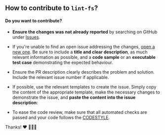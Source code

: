 ## How to contribute to `lint-fs`?

#### **Do you want to contribute?**

* **Ensure the changes was not already reported** by searching on GitHub under [Issues](https://github.com/aolenevme/lint-fs/issues).

* If you're unable to find an open issue addressing the changes, [open a new one](https://github.com/aolenevme/lint-fs/issues/new). Be sure to include a **title and clear description**, as much relevant information as possible, and a **code sample** or an **executable test case** demonstrating the expected behaviour.

* Ensure the PR description clearly describes the problem and solution. Include the relevant issue number if applicable.

* If possible, use the relevant templates to create the issue. Simply copy the content of the appropriate template, make the necessary changes to demonstrate the issue, and **paste the content into the issue description**:

* To ease the code review, make sure that all automated checks are passed and your code follows the [CODESTYLE](https://github.com/aolenevme/lint-fs/blob/main/CODESTYLE.md).

Thanks! ❤️ 🧑🏼‍💻

